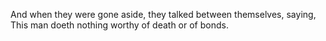 And when they were gone aside, they talked between themselves, saying, This man doeth nothing worthy of death or of bonds.

